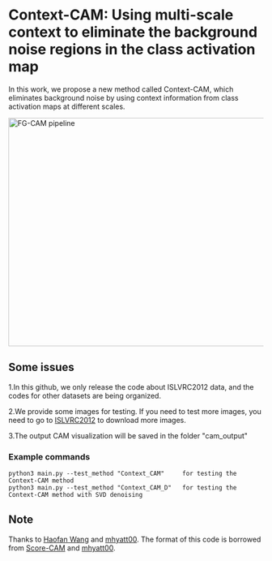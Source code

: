 # Context-CAM: Using multi-scale context to eliminate the background noise regions in the class activation map

In this work, we propose a new method called Context-CAM, which eliminates background noise by using context information from  class activation maps at different scales. 

<img src="pics/pipeline.jpg" width="1200px" height="450px" title="FG-CAM pipeline" alt="FG-CAM pipeline"></img><br/>

## Some issues

1.In this github, we only release the code about ISLVRC2012 data, and the codes for other datasets are being organized.

2.We provide some images for testing. If you need to test more images, you need to go to [ISLVRC2012](https://image-net.org/index.php) to download more images.

3.The output CAM visualization will be saved in the folder "cam_output"

### Example commands
```
python3 main.py --test_method "Context_CAM"     for testing the Context-CAM method
python3 main.py --test_method "Context_CAM_D"   for testing the Context-CAM method with SVD denoising
```

## Note
Thanks to [Haofan Wang](https://github.com/haofanwang/Score-CAM) and [mhyatt00](https://github.com/mhyatt000/layerCAM). The format of this code is borrowed from [Score-CAM](https://github.com/haofanwang/Score-CAM) and  [mhyatt00](https://github.com/mhyatt000/layerCAM).

